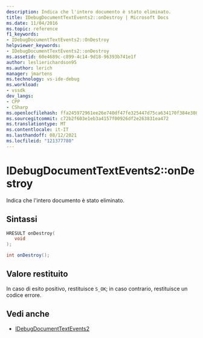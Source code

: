 ```yaml
---
description: Indica che l'intero documento è stato eliminato.
title: IDebugDocumentTextEvents2::onDestroy | Microsoft Docs
ms.date: 11/04/2016
ms.topic: reference
f1_keywords:
- IDebugDocumentTextEvents2::OnDestroy
helpviewer_keywords:
- IDebugDocumentTextEvents2::onDestroy
ms.assetid: 60e4689c-c899-4c14-9d18-96393b741e1f
author: leslierichardson95
ms.author: lerich
manager: jmartens
ms.technology: vs-ide-debug
ms.workload:
- vssdk
dev_langs:
- CPP
- CSharp
ms.openlocfilehash: ffa245972961ee26e740df47fe325447d75ca634170f384e308c79b9602bdba3
ms.sourcegitcommit: c72b2f603e1eb3a4157f00926df2e263831ea472
ms.translationtype: MT
ms.contentlocale: it-IT
ms.lasthandoff: 08/12/2021
ms.locfileid: "121377780"
---
```

# <a name="idebugdocumenttextevents2ondestroy"></a>IDebugDocumentTextEvents2::onDestroy
Indica che l'intero documento è stato eliminato.

## <a name="syntax"></a>Sintassi

```cpp
HRESULT onDestroy( 
   void 
);
```

```csharp
int onDestroy();
```

## <a name="return-value"></a>Valore restituito
 In caso di esito positivo, restituisce `S_OK`; in caso contrario, restituisce un codice errore.

## <a name="see-also"></a>Vedi anche
- [IDebugDocumentTextEvents2](../../../extensibility/debugger/reference/idebugdocumenttextevents2.md)
